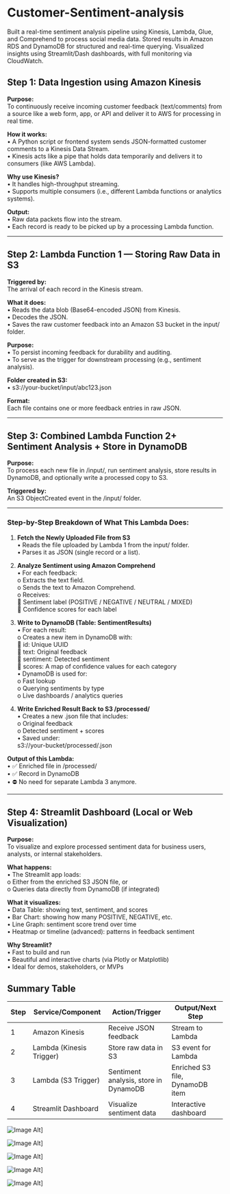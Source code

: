 # Customer-Sentiment-analysis
Built a real-time sentiment analysis pipeline using Kinesis, Lambda, Glue, and Comprehend to process social media data. Stored results in Amazon RDS and DynamoDB for structured and real-time querying. Visualized insights using Streamlit/Dash dashboards, with full monitoring via CloudWatch.


## Step 1: Data Ingestion using Amazon Kinesis

**Purpose:**  
To continuously receive incoming customer feedback (text/comments) from a source like a web form, app, or API and deliver it to AWS for processing in real time.

**How it works:**  
•	A Python script or frontend system sends JSON-formatted customer comments to a Kinesis Data Stream.  
•	Kinesis acts like a pipe that holds data temporarily and delivers it to consumers (like AWS Lambda).

**Why use Kinesis?**  
•	It handles high-throughput streaming.  
•	Supports multiple consumers (i.e., different Lambda functions or analytics systems).

**Output:**  
•	Raw data packets flow into the stream.  
•	Each record is ready to be picked up by a processing Lambda function.

---

## Step 2: Lambda Function 1 — Storing Raw Data in S3

**Triggered by:**  
The arrival of each record in the Kinesis stream.

**What it does:**  
•	Reads the data blob (Base64-encoded JSON) from Kinesis.  
•	Decodes the JSON.  
•	Saves the raw customer feedback into an Amazon S3 bucket in the input/ folder.

**Purpose:**  
•	To persist incoming feedback for durability and auditing.  
•	To serve as the trigger for downstream processing (e.g., sentiment analysis).

**Folder created in S3:**  
•	s3://your-bucket/input/abc123.json

**Format:**  
Each file contains one or more feedback entries in raw JSON.

---

## Step 3: Combined Lambda Function 2+ Sentiment Analysis + Store in DynamoDB

**Purpose:**  
To process each new file in /input/, run sentiment analysis, store results in DynamoDB, and optionally write a processed copy to S3.

**Triggered by:**  
An S3 ObjectCreated event in the /input/ folder.

---

### Step-by-Step Breakdown of What This Lambda Does:

1. **Fetch the Newly Uploaded File from S3**  
•	Reads the file uploaded by Lambda 1 from the input/ folder.  
•	Parses it as JSON (single record or a list).

2. **Analyze Sentiment using Amazon Comprehend**  
•	For each feedback:  
o	Extracts the text field.  
o	Sends the text to Amazon Comprehend.  
o	Receives:  
	Sentiment label (POSITIVE / NEGATIVE / NEUTRAL / MIXED)  
	Confidence scores for each label

3. **Write to DynamoDB (Table: SentimentResults)**  
•	For each result:  
o	Creates a new item in DynamoDB with:  
	id: Unique UUID  
	text: Original feedback  
	sentiment: Detected sentiment  
	scores: A map of confidence values for each category  
•	DynamoDB is used for:  
o	Fast lookup  
o	Querying sentiments by type  
o	Live dashboards / analytics queries

4. **Write Enriched Result Back to S3 /processed/**  
•	Creates a new .json file that includes:  
o	Original feedback  
o	Detected sentiment + scores  
•	Saved under:  
s3://your-bucket/processed/<same-filename>.json

**Output of this Lambda:**  
•	✅ Enriched file in /processed/  
•	✅ Record in DynamoDB  
•	⛔ No need for separate Lambda 3 anymore.

---

## Step 4: Streamlit Dashboard (Local or Web Visualization)

**Purpose:**  
To visualize and explore processed sentiment data for business users, analysts, or internal stakeholders.

**What happens:**  
•	The Streamlit app loads:  
o	Either from the enriched S3 JSON file, or  
o	Queries data directly from DynamoDB (if integrated)

**What it visualizes:**  
•	Data Table: showing text, sentiment, and scores  
•	Bar Chart: showing how many POSITIVE, NEGATIVE, etc.  
•	Line Graph: sentiment score trend over time  
•	Heatmap or timeline (advanced): patterns in feedback sentiment

**Why Streamlit?**  
•	Fast to build and run  
•	Beautiful and interactive charts (via Plotly or Matplotlib)  
•	Ideal for demos, stakeholders, or MVPs


## Summary Table

| Step | Service/Component         | Action/Trigger                         | Output/Next Step                |
|------|--------------------------|----------------------------------------|---------------------------------|
| 1    | Amazon Kinesis           | Receive JSON feedback                  | Stream to Lambda                |
| 2    | Lambda (Kinesis Trigger) | Store raw data in S3                   | S3 event for Lambda             |
| 3    | Lambda (S3 Trigger)      | Sentiment analysis, store in DynamoDB  | Enriched S3 file, DynamoDB item |
| 4    | Streamlit Dashboard      | Visualize sentiment data               | Interactive dashboard           |




![Image Alt](https://github.com/suma419/Customer-Sentiment-analysis/blob/e33eae7966eb0b5f043d4ff5d2573c7b176e7121/screenshort%20dashboard2.png)]




![Image Alt](https://github.com/suma419/Customer-Sentiment-analysis/blob/e33eae7966eb0b5f043d4ff5d2573c7b176e7121/screenshot%20dashboard1.png)]





![Image Alt](https://github.com/suma419/Customer-Sentiment-analysis/blob/4d25d05a59d0b9c127dbef4f4c722095d23154c1/folders.png)]





![Image Alt](https://github.com/suma419/Customer-Sentiment-analysis/blob/4d25d05a59d0b9c127dbef4f4c722095d23154c1/lamdaoutput2screenshot.png)]





![Image Alt](https://github.com/suma419/Customer-Sentiment-analysis/blob/4d25d05a59d0b9c127dbef4f4c722095d23154c1/sentimenttable_screenshot.png)]
